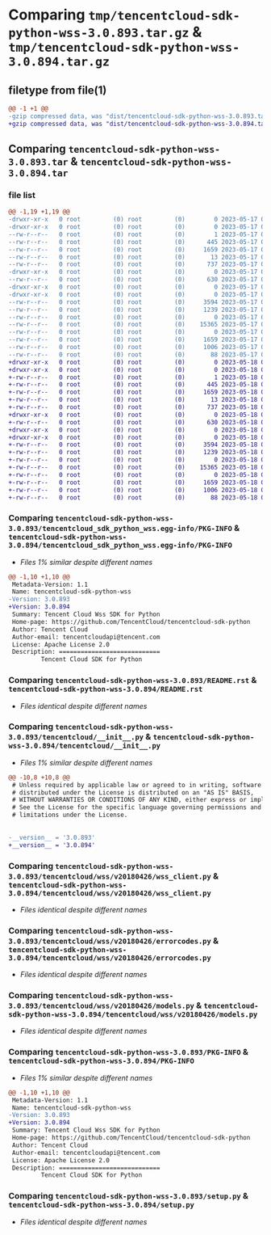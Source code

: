 # Comparing `tmp/tencentcloud-sdk-python-wss-3.0.893.tar.gz` & `tmp/tencentcloud-sdk-python-wss-3.0.894.tar.gz`

## filetype from file(1)

```diff
@@ -1 +1 @@
-gzip compressed data, was "dist/tencentcloud-sdk-python-wss-3.0.893.tar", last modified: Wed May 17 03:45:46 2023, max compression
+gzip compressed data, was "dist/tencentcloud-sdk-python-wss-3.0.894.tar", last modified: Thu May 18 00:42:29 2023, max compression
```

## Comparing `tencentcloud-sdk-python-wss-3.0.893.tar` & `tencentcloud-sdk-python-wss-3.0.894.tar`

### file list

```diff
@@ -1,19 +1,19 @@
-drwxr-xr-x   0 root         (0) root         (0)        0 2023-05-17 03:45:46.000000 tencentcloud-sdk-python-wss-3.0.893/
-drwxr-xr-x   0 root         (0) root         (0)        0 2023-05-17 03:45:46.000000 tencentcloud-sdk-python-wss-3.0.893/tencentcloud_sdk_python_wss.egg-info/
--rw-r--r--   0 root         (0) root         (0)        1 2023-05-17 03:45:46.000000 tencentcloud-sdk-python-wss-3.0.893/tencentcloud_sdk_python_wss.egg-info/dependency_links.txt
--rw-r--r--   0 root         (0) root         (0)      445 2023-05-17 03:45:46.000000 tencentcloud-sdk-python-wss-3.0.893/tencentcloud_sdk_python_wss.egg-info/SOURCES.txt
--rw-r--r--   0 root         (0) root         (0)     1659 2023-05-17 03:45:46.000000 tencentcloud-sdk-python-wss-3.0.893/tencentcloud_sdk_python_wss.egg-info/PKG-INFO
--rw-r--r--   0 root         (0) root         (0)       13 2023-05-17 03:45:46.000000 tencentcloud-sdk-python-wss-3.0.893/tencentcloud_sdk_python_wss.egg-info/top_level.txt
--rw-r--r--   0 root         (0) root         (0)      737 2023-05-17 03:45:46.000000 tencentcloud-sdk-python-wss-3.0.893/README.rst
-drwxr-xr-x   0 root         (0) root         (0)        0 2023-05-17 03:45:46.000000 tencentcloud-sdk-python-wss-3.0.893/tencentcloud/
--rw-r--r--   0 root         (0) root         (0)      630 2023-05-17 03:45:46.000000 tencentcloud-sdk-python-wss-3.0.893/tencentcloud/__init__.py
-drwxr-xr-x   0 root         (0) root         (0)        0 2023-05-17 03:45:46.000000 tencentcloud-sdk-python-wss-3.0.893/tencentcloud/wss/
-drwxr-xr-x   0 root         (0) root         (0)        0 2023-05-17 03:45:46.000000 tencentcloud-sdk-python-wss-3.0.893/tencentcloud/wss/v20180426/
--rw-r--r--   0 root         (0) root         (0)     3594 2023-05-17 03:45:46.000000 tencentcloud-sdk-python-wss-3.0.893/tencentcloud/wss/v20180426/wss_client.py
--rw-r--r--   0 root         (0) root         (0)     1239 2023-05-17 03:45:46.000000 tencentcloud-sdk-python-wss-3.0.893/tencentcloud/wss/v20180426/errorcodes.py
--rw-r--r--   0 root         (0) root         (0)        0 2023-05-17 03:45:46.000000 tencentcloud-sdk-python-wss-3.0.893/tencentcloud/wss/v20180426/__init__.py
--rw-r--r--   0 root         (0) root         (0)    15365 2023-05-17 03:45:46.000000 tencentcloud-sdk-python-wss-3.0.893/tencentcloud/wss/v20180426/models.py
--rw-r--r--   0 root         (0) root         (0)        0 2023-05-17 03:45:46.000000 tencentcloud-sdk-python-wss-3.0.893/tencentcloud/wss/__init__.py
--rw-r--r--   0 root         (0) root         (0)     1659 2023-05-17 03:45:46.000000 tencentcloud-sdk-python-wss-3.0.893/PKG-INFO
--rw-r--r--   0 root         (0) root         (0)     1006 2023-05-17 03:45:46.000000 tencentcloud-sdk-python-wss-3.0.893/setup.py
--rw-r--r--   0 root         (0) root         (0)       88 2023-05-17 03:45:46.000000 tencentcloud-sdk-python-wss-3.0.893/setup.cfg
+drwxr-xr-x   0 root         (0) root         (0)        0 2023-05-18 00:42:29.000000 tencentcloud-sdk-python-wss-3.0.894/
+drwxr-xr-x   0 root         (0) root         (0)        0 2023-05-18 00:42:29.000000 tencentcloud-sdk-python-wss-3.0.894/tencentcloud_sdk_python_wss.egg-info/
+-rw-r--r--   0 root         (0) root         (0)        1 2023-05-18 00:42:29.000000 tencentcloud-sdk-python-wss-3.0.894/tencentcloud_sdk_python_wss.egg-info/dependency_links.txt
+-rw-r--r--   0 root         (0) root         (0)      445 2023-05-18 00:42:29.000000 tencentcloud-sdk-python-wss-3.0.894/tencentcloud_sdk_python_wss.egg-info/SOURCES.txt
+-rw-r--r--   0 root         (0) root         (0)     1659 2023-05-18 00:42:29.000000 tencentcloud-sdk-python-wss-3.0.894/tencentcloud_sdk_python_wss.egg-info/PKG-INFO
+-rw-r--r--   0 root         (0) root         (0)       13 2023-05-18 00:42:29.000000 tencentcloud-sdk-python-wss-3.0.894/tencentcloud_sdk_python_wss.egg-info/top_level.txt
+-rw-r--r--   0 root         (0) root         (0)      737 2023-05-18 00:42:29.000000 tencentcloud-sdk-python-wss-3.0.894/README.rst
+drwxr-xr-x   0 root         (0) root         (0)        0 2023-05-18 00:42:29.000000 tencentcloud-sdk-python-wss-3.0.894/tencentcloud/
+-rw-r--r--   0 root         (0) root         (0)      630 2023-05-18 00:42:29.000000 tencentcloud-sdk-python-wss-3.0.894/tencentcloud/__init__.py
+drwxr-xr-x   0 root         (0) root         (0)        0 2023-05-18 00:42:29.000000 tencentcloud-sdk-python-wss-3.0.894/tencentcloud/wss/
+drwxr-xr-x   0 root         (0) root         (0)        0 2023-05-18 00:42:29.000000 tencentcloud-sdk-python-wss-3.0.894/tencentcloud/wss/v20180426/
+-rw-r--r--   0 root         (0) root         (0)     3594 2023-05-18 00:42:29.000000 tencentcloud-sdk-python-wss-3.0.894/tencentcloud/wss/v20180426/wss_client.py
+-rw-r--r--   0 root         (0) root         (0)     1239 2023-05-18 00:42:29.000000 tencentcloud-sdk-python-wss-3.0.894/tencentcloud/wss/v20180426/errorcodes.py
+-rw-r--r--   0 root         (0) root         (0)        0 2023-05-18 00:42:29.000000 tencentcloud-sdk-python-wss-3.0.894/tencentcloud/wss/v20180426/__init__.py
+-rw-r--r--   0 root         (0) root         (0)    15365 2023-05-18 00:42:29.000000 tencentcloud-sdk-python-wss-3.0.894/tencentcloud/wss/v20180426/models.py
+-rw-r--r--   0 root         (0) root         (0)        0 2023-05-18 00:42:29.000000 tencentcloud-sdk-python-wss-3.0.894/tencentcloud/wss/__init__.py
+-rw-r--r--   0 root         (0) root         (0)     1659 2023-05-18 00:42:29.000000 tencentcloud-sdk-python-wss-3.0.894/PKG-INFO
+-rw-r--r--   0 root         (0) root         (0)     1006 2023-05-18 00:42:29.000000 tencentcloud-sdk-python-wss-3.0.894/setup.py
+-rw-r--r--   0 root         (0) root         (0)       88 2023-05-18 00:42:29.000000 tencentcloud-sdk-python-wss-3.0.894/setup.cfg
```

### Comparing `tencentcloud-sdk-python-wss-3.0.893/tencentcloud_sdk_python_wss.egg-info/PKG-INFO` & `tencentcloud-sdk-python-wss-3.0.894/tencentcloud_sdk_python_wss.egg-info/PKG-INFO`

 * *Files 1% similar despite different names*

```diff
@@ -1,10 +1,10 @@
 Metadata-Version: 1.1
 Name: tencentcloud-sdk-python-wss
-Version: 3.0.893
+Version: 3.0.894
 Summary: Tencent Cloud Wss SDK for Python
 Home-page: https://github.com/TencentCloud/tencentcloud-sdk-python
 Author: Tencent Cloud
 Author-email: tencentcloudapi@tencent.com
 License: Apache License 2.0
 Description: ============================
         Tencent Cloud SDK for Python
```

### Comparing `tencentcloud-sdk-python-wss-3.0.893/README.rst` & `tencentcloud-sdk-python-wss-3.0.894/README.rst`

 * *Files identical despite different names*

### Comparing `tencentcloud-sdk-python-wss-3.0.893/tencentcloud/__init__.py` & `tencentcloud-sdk-python-wss-3.0.894/tencentcloud/__init__.py`

 * *Files 1% similar despite different names*

```diff
@@ -10,8 +10,8 @@
 # Unless required by applicable law or agreed to in writing, software
 # distributed under the License is distributed on an "AS IS" BASIS,
 # WITHOUT WARRANTIES OR CONDITIONS OF ANY KIND, either express or implied.
 # See the License for the specific language governing permissions and
 # limitations under the License.
 
 
-__version__ = '3.0.893'
+__version__ = '3.0.894'
```

### Comparing `tencentcloud-sdk-python-wss-3.0.893/tencentcloud/wss/v20180426/wss_client.py` & `tencentcloud-sdk-python-wss-3.0.894/tencentcloud/wss/v20180426/wss_client.py`

 * *Files identical despite different names*

### Comparing `tencentcloud-sdk-python-wss-3.0.893/tencentcloud/wss/v20180426/errorcodes.py` & `tencentcloud-sdk-python-wss-3.0.894/tencentcloud/wss/v20180426/errorcodes.py`

 * *Files identical despite different names*

### Comparing `tencentcloud-sdk-python-wss-3.0.893/tencentcloud/wss/v20180426/models.py` & `tencentcloud-sdk-python-wss-3.0.894/tencentcloud/wss/v20180426/models.py`

 * *Files identical despite different names*

### Comparing `tencentcloud-sdk-python-wss-3.0.893/PKG-INFO` & `tencentcloud-sdk-python-wss-3.0.894/PKG-INFO`

 * *Files 1% similar despite different names*

```diff
@@ -1,10 +1,10 @@
 Metadata-Version: 1.1
 Name: tencentcloud-sdk-python-wss
-Version: 3.0.893
+Version: 3.0.894
 Summary: Tencent Cloud Wss SDK for Python
 Home-page: https://github.com/TencentCloud/tencentcloud-sdk-python
 Author: Tencent Cloud
 Author-email: tencentcloudapi@tencent.com
 License: Apache License 2.0
 Description: ============================
         Tencent Cloud SDK for Python
```

### Comparing `tencentcloud-sdk-python-wss-3.0.893/setup.py` & `tencentcloud-sdk-python-wss-3.0.894/setup.py`

 * *Files identical despite different names*

